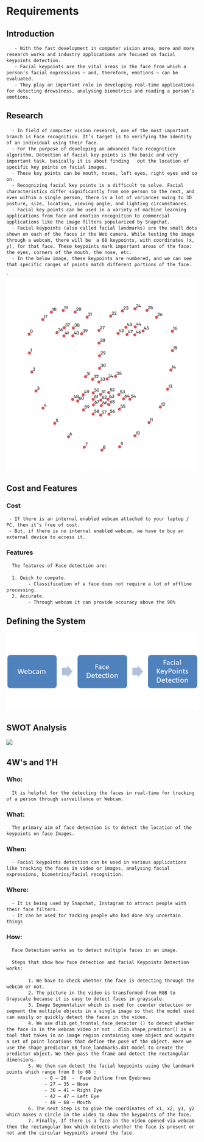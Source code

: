 # Requirements

## Introduction

       - With the fast development in computer vision area, more and more research works and industry applications are focused on facial keypoints detection.
       - Facial keypoints are the vital areas in the face from which a person’s facial expressions — and, therefore, emotions — can be evaluated. 
       - They play an important role in developing real-time applications for detecting drowsiness, analysing biometrics and reading a person’s emotions.                                                         

## Research

      - In field of computer vision research, one of the most important branch is Face recognition. It’s target is to verifying the identity of an individual using their face. 
      - For the purpose of developing an advanced face recognition algorithm, Detection of facial key points is the basic and very important task, basically it is about finding   out the location of specific key points on facial images. 
      - These key points can be mouth, noses, left eyes, right eyes and so on.
      - Recognizing facial key points is a difficult to solve. Facial characteristics differ significantly from one person to the next, and even within a single person, there is a lot of variances owing to 3D posture, size, location, viewing angle, and lighting circumstances. 
      - Facial key points can be used in a variety of machine learning applications from face and emotion recognition to commercial applications like the image filters popularized by Snapchat.
      - Facial keypoints (also called facial landmarks) are the small dots shown on each of the faces in the Web camera. While testing the image through a webcam, there will be  a 68 keypoints, with coordinates (x, y), for that face. These keypoints mark important areas of the face: the eyes, corners of the mouth, the nose, etc. 
      - In the below image, these keypoints are numbered, and we can see that specific ranges of points match different portions of the face.

`                                                                                                                                                    ![C:\Users\ADMIN\Desktop\fed.png](range.png)


## Cost and Features

### Cost

     - If there is an internal enabled webcam attached to your laptop / PC, then it’s free of cost.
     - But, if there is no internal enabled webcam, we have to buy an external device to access it. 

### Features

      The features of Face detection are:

      1. Quick to compute.
            - Classification of a face does not require a lot of offline processing.
      2. Accurate.
            - Through webcam it can provide accuracy above the 90%

## Defining the System

![](Flow.png)

## SWOT Analysis

![](SWOT.png)


## 4W's and 1'H

### Who:

      It is helpful for the detecting the faces in real-time for tracking of a person through surveillance or Webcam.

### What:

      The primary aim of face detection is to detect the location of the keypoints on face Images.

### When:

      - Facial keypoints detection can be used in various applications like tracking the faces in video or images, analysing facial expressions, biometrics/facial recognition.

### Where:

      - It is being used by Snapchat, Instagram to attract people with their face filters.
      - It can be used for tacking people who had done any uncertain things

### How:

      Face Detection works as to detect multiple faces in an image. 

      Steps that show how face detection and facial Keypoints Detection works:

            1. We have to check whether the face is detecting through the webcam or not.
            2. The picture in the video is transformed from RGB to Grayscale because it is easy to detect faces in grayscale.
            3. Image Segmentation which is used for counter detection or segment the multiple objects in a single image so that the model used can easily or quickly detect the faces in the video.
            4. We use dlib.get_frontal_face_detector () to detect whether the face is in the webcam video or not . dlib.shape_predictor() is a tool that takes in an image region containing some object and outputs a set of point locations that define the pose of the object. Here we use the shape_predictor_68_face_landmarks.dat model to create the predictor object. We then pass the frame and detect the rectangular dimensions.
            5. We then can detect the facial keypoints using the landmark points which range from 0 to 68 : 
                  - 0 – 26  -  Face Outline from Eyebrows
                  - 27 – 35 – Nose
                  - 36 – 41 – Right Eye
                  - 42 – 47 – Left Eye
                  - 48 – 68 – Mouth
            6. The next Step is to give the coordinates of x1, x2, y1, y2 which makes a circle in the video to show the keypoints of the face.
            7. Finally, If there is a face in the video opened via webcam then the rectangular box which detects whether the face is present or not and the circular keypoints around the face.





